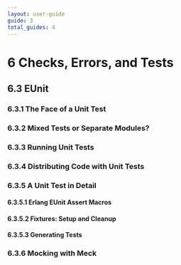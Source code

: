```yaml
---
layout: user-guide
guide: 3
total_guides: 4
---
```

# 6 Checks, Errors, and Tests

## 6.3 EUnit

### 6.3.1 The Face of a Unit Test

### 6.3.2 Mixed Tests or Separate Modules?

### 6.3.3 Running Unit Tests

### 6.3.4 Distributing Code with Unit Tests

### 6.3.5 A Unit Test in Detail

#### 6.3.5.1 Erlang EUnit Assert Macros

#### 6.3.5.2 Fixtures: Setup and Cleanup

#### 6.3.5.3 Generating Tests

### 6.3.6 Mocking with Meck